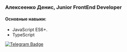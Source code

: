 ### Алексеенко Денис, Junior FrontEnd Developer

#### Основные навыки:
- JavaScript ES6+.
- TypeScript

<div id="badges">
  <a href="t.me/MiracleHorizon">
    <img src="https://img.shields.io/badge/Telegram-blue?style=for-the-badge&logo=telegram&logoColor=white" alt="Telegram Badge"/>
  </a>
</div>

<br/>
